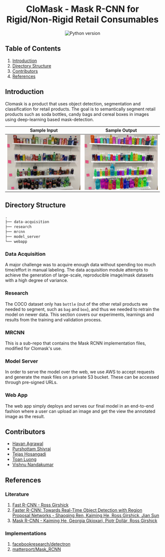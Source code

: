<h1 align="center">CloMask - Mask R-CNN for Rigid/Non-Rigid Retail Consumables</h1>

<div align="center">
  
![Python version](https://img.shields.io/badge/python-3.4+-blue.svg)

</div>

## Table of Contents

1. [Introduction](#introduction)
1. [Directory Structure](#directory-structure)
1. [Contributors](#contributors)
1. [References](#references)

## Introduction

Clomask is a product that uses object detection, segmentation and classification for retail products. The goal is to semantically segment retail products such as soda bottles, candy bags and cereal boxes in images using deep-learning based mask-detection.

| Sample Input | Sample Output |
|--------------|---------------|
| ![input](examples/image/image001.jpg) | ![output](examples/mask/image001.jpg) |

## Directory Structure

```
.
├── data-acquisition
├── research
├── mrcnn
├── model_server
└── webapp
```

### Data Acquisition

A major challenge was to acquire enough data without spending too much time/effort in manual labeling. The data acquisition module attempts to achieve the generation of large-scale, reproducible image/mask datasets with a high degree of variance.

### Research

The COCO dataset only has `bottle` (out of the other retail products we needed to segment, such as `bag` and `box`), and thus we needed to retrain the model on newer data. This section covers our experiments, learnings and results from the training and validation process.

### MRCNN

This is a sub-repo that contains the Mask RCNN implementation files, modified for Clomask's use.

### Model Server

In order to serve the model over the web, we use AWS to accept requests and generate the mask files on a private S3 bucket. These can be accessed through pre-signed URLs.

### Web App

The web app simply deploys and serves our final model in an end-to-end fashion where a user can upload an image and get the view the annotated image as the result.

## Contributors

 * [Havan Agrawal](https://github.com/havanagrawal)
 * [Purshottam Shivraj](https://github.com/pshivraj)
 * [Tejas Hosangadi](https://github.com/tejasmhos)
 * [Toan Luong](https://github.com/lmtoan)
 * [Vishnu Nandakumar](https://github.com/vivanvish)

## References

### Literature

1. [Fast R-CNN -  Ross Girshick](https://arxiv.org/abs/1504.08083)
1. [Faster R-CNN: Towards Real-Time Object Detection with Region Proposal Networks - Shaoqing Ren, Kaiming He, Ross Girshick, Jian Sun](https://arxiv.org/abs/1506.01497)
1. [Mask R-CNN - Kaiming He, Georgia Gkioxari, Piotr Dollár, Ross Girshick](https://arxiv.org/abs/1703.06870)

### Implementations

1. [facebookresearch/detectron](https://github.com/facebookresearch/Detectron)
2. [matterport/Mask_RCNN](https://github.com/matterport/Mask_RCNN)

